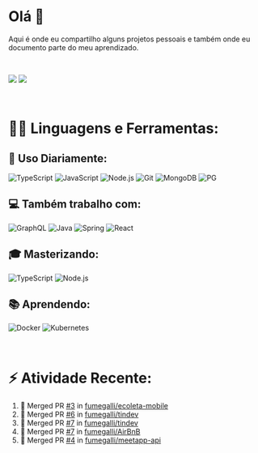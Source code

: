 # **Olá 👋**
Aqui é onde eu compartilho alguns projetos pessoais e também onde eu documento parte do meu aprendizado.

<br>

[<img src="https://img.shields.io/badge/LinkedIn-0077B5?style=for-the-badge&logo=linkedin&logoColor=white"/>](https://www.linkedin.com/in/rafael-fumegalli) [<img src="https://img.shields.io/badge/Medium-12100E?style=for-the-badge&logo=medium&logoColor=white"/>](https://medium.com/@fumegalli)

<br>

# 👨‍💻 **Linguagens e Ferramentas:**

## 🚀 Uso Diariamente:
![TypeScript](https://img.shields.io/badge/TypeScript-007ACC?style=for-the-badge&logo=typescript&logoColor=white) ![JavaScript](https://img.shields.io/badge/JavaScript-F7DF1E?style=for-the-badge&logo=javascript&logoColor=black) ![Node.js](https://img.shields.io/badge/Node.js-43853D?style=for-the-badge&logo=node.js&logoColor=white) ![Git](https://img.shields.io/badge/Git-F05032?style=for-the-badge&logo=Git&logoColor=white) ![MongoDB](https://img.shields.io/badge/MongoDB-4EA94B?style=for-the-badge&logo=mongodb&logoColor=white) ![PG](https://img.shields.io/badge/PostgreSQL-316192?style=for-the-badge&logo=postgresql&logoColor=white)
## 💻 Também trabalho com:
![GraphQL](https://img.shields.io/badge/GraphQL-E10098?style=for-the-badge&logo=GraphQL&logoColor=white) ![Java](https://img.shields.io/badge/Java-ED8B00?style=for-the-badge&logo=java&logoColor=white) ![Spring](https://img.shields.io/badge/Spring-6DB33F?style=for-the-badge&logo=spring&logoColor=white) ![React](https://img.shields.io/badge/React-20232A?style=for-the-badge&logo=react&logoColor=61DAFB)

## 🎓 Masterizando:

![TypeScript](https://img.shields.io/badge/TypeScript-007ACC?style=for-the-badge&logo=typescript&logoColor=white) ![Node.js](https://img.shields.io/badge/Node.js-43853D?style=for-the-badge&logo=node.js&logoColor=white)

## 📚 Aprendendo:

![Docker](	https://img.shields.io/badge/Docker-2CA5E0?style=for-the-badge&logo=docker&logoColor=white)
![Kubernetes](https://img.shields.io/badge/Kubernetes-1E90FF?style=for-the-badge&logo=Kubernetes&logoColor=white)

<br>

# ⚡ Atividade Recente:

<!--START_SECTION:activity-->
1. 🎉 Merged PR [#3](https://github.com/fumegalli/ecoleta-mobile/pull/3) in [fumegalli/ecoleta-mobile](https://github.com/fumegalli/ecoleta-mobile)
2. 🎉 Merged PR [#6](https://github.com/fumegalli/tindev/pull/6) in [fumegalli/tindev](https://github.com/fumegalli/tindev)
3. 🎉 Merged PR [#7](https://github.com/fumegalli/tindev/pull/7) in [fumegalli/tindev](https://github.com/fumegalli/tindev)
4. 🎉 Merged PR [#7](https://github.com/fumegalli/AirBnB/pull/7) in [fumegalli/AirBnB](https://github.com/fumegalli/AirBnB)
5. 🎉 Merged PR [#4](https://github.com/fumegalli/meetapp-api/pull/4) in [fumegalli/meetapp-api](https://github.com/fumegalli/meetapp-api)
<!--END_SECTION:activity-->